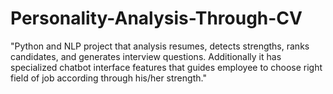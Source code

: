 # Personality-Analysis-Through-CV
"Python and NLP project that analysis resumes, detects strengths, ranks candidates, and generates interview questions. Additionally it has specialized chatbot interface features that guides employee to choose right field of job according through his/her strength."   

